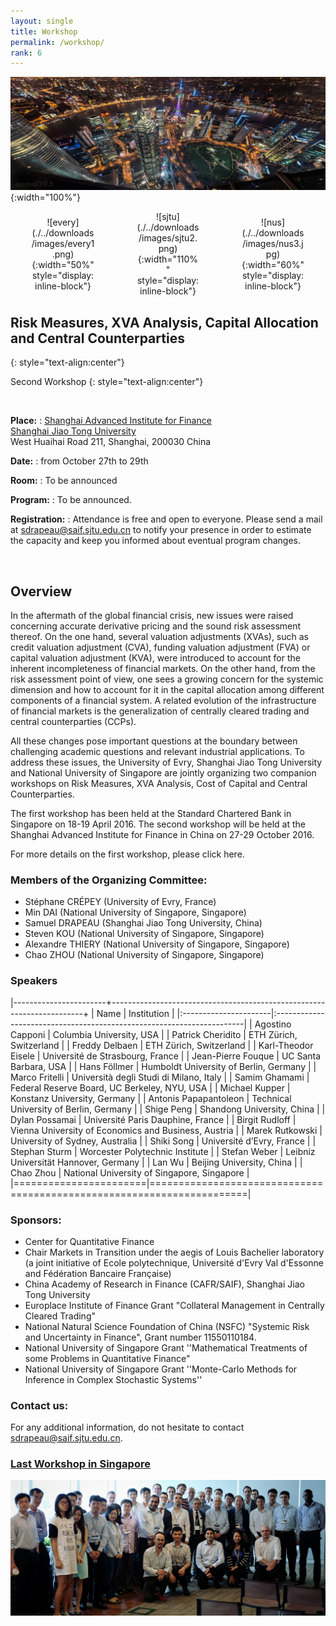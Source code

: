 ```yaml
---
layout: single
title: Workshop
permalink: /workshop/
rank: 6
---
```

<style>
.flex-container {
  padding: 0;
  margin: 0;
  list-style: none;
  
  display: -webkit-box;
  display: -moz-box;
  display: -ms-flexbox;
  display: -webkit-flex;
  display: flex;
  
  -webkit-flex-flow: row wrap;
  justify-content: space-around;
  align-items: center;
}
.flex-item {
  padding: 0px;
  width: 20%;
  margin-top: 0px;
  
  text-align: center;
}
</style>

![header](./../downloads/images/background.jpg){:width="100%"}

<ul class="flex-container" markdown="1">
  <li class="flex-item" markdown="1">
  ![every](./../downloads/images/every1.png){:width="50%" style="display: inline-block"}
  </li>
 <li class="flex-item" markdown="1">
  ![sjtu](./../downloads/images/sjtu2.png){:width="110%" style="display: inline-block"}
  </li>
  <li class="flex-item" markdown="1">
  ![nus](./../downloads/images/nus3.jpg){:width="60%" style="display: inline-block"}
  </li>
</ul>


## Risk Measures, XVA Analysis, Capital Allocation and Central Counterparties
{: style="text-align:center"}

Second Workshop
{: style="text-align:center"}

<br>
  
**Place:** 
:   [Shanghai Advanced Institute for Finance](http://http://saif.sjtu.edu.cn/en)    
    [Shanghai Jiao Tong University](http://www.sjtu.edu.cn/)  
    West Huaihai Road 211, Shanghai, 200030 China

**Date:**
:   from October 27th to 29th

**Room:**
:   To be announced

**Program:**
:   To be announced.

**Registration:**
:   Attendance is free and open to everyone. Please send a mail at <sdrapeau@saif.sjtu.edu.cn> to notify your presence in order to estimate the capacity and keep you informed about eventual program changes.

<br>

## Overview

In the aftermath of the global financial crisis, new issues were raised concerning accurate derivative pricing and the sound risk assessment thereof. On the one hand, several valuation adjustments (XVAs), such as credit valuation adjustment (CVA), funding valuation adjustment (FVA) or capital valuation adjustment (KVA), were introduced to account for the inherent incompleteness of financial markets. On the other hand, from the risk assessment point of view, one sees a growing concern for the systemic dimension and how to account for it in the capital allocation among different components of a financial system. A related evolution of the infrastructure of financial markets is the generalization of centrally cleared trading and central counterparties (CCPs).

All these changes pose important questions at the boundary between challenging academic questions and relevant industrial applications. To address these issues, the University of Evry, Shanghai Jiao Tong University and National University of Singapore are jointly organizing two companion workshops on Risk Measures, XVA Analysis, Cost of Capital and Central Counterparties.

The first workshop has been held at the Standard Chartered Bank in Singapore on 18-19 April 2016. The second workshop will be held at the Shanghai Advanced Institute for Finance in China on 27-29 October 2016. 

For more details on the first workshop, please click here.


### Members of the Organizing Committee:

* Stéphane CRÉPEY (University of Evry, France)
* Min DAI (National University of Singapore, Singapore)
* Samuel DRAPEAU (Shanghai  Jiao Tong University, China)
* Steven KOU (National University of Singapore, Singapore)
* Alexandre THIERY (National University of Singapore, Singapore)
* Chao ZHOU (National University of Singapore, Singapore)

### Speakers

|-----------------------+-----------------------------------------------------------------------+
| Name                  | Institution                                                           |
|:----------------------|:----------------------------------------------------------------------|
| Agostino Capponi      | Columbia University, USA                                              |
| Patrick Cheridito     | ETH Zürich, Switzerland                                               |
| Freddy Delbaen        | ETH Zürich, Switzerland                                               |
| Karl-Theodor Eisele   | Université de Strasbourg, France                                      |
| Jean-Pierre Fouque    | UC Santa Barbara, USA                                                 |
| Hans Föllmer          | Humboldt University of Berlin, Germany                                |
| Marco Fritelli        | Università degli Studi di Milano, Italy                               |
| Samim Ghamami         | Federal Reserve Board, UC Berkeley, NYU, USA                          |
| Michael Kupper        | Konstanz University, Germany                                          |
| Antonis Papapantoleon | Technical University of Berlin, Germany                               |
| Shige Peng            | Shandong University, China                                            |
| Dylan Possamai        | Université Paris Dauphine, France                                     |
| Birgit Rudloff        | Vienna University of Economics and Business, Austria                  |
| Marek Rutkowski       | University of Sydney, Australia                                       |
| Shiki Song            | Université d’Evry, France                                             |
| Stephan Sturm         | Worcester Polytechnic Institute                                       |
| Stefan Weber          | Leibniz Universität Hannover, Germany                                 |
| Lan Wu                | Beijing University, China                                             |
| Chao Zhou             | National University of Singapore, Singapore                           |
|=======================|=======================================================================|

### Sponsors:

* Center for Quantitative Finance
* Chair Markets in Transition under the aegis of Louis Bachelier laboratory (a joint initiative of Ecole polytechnique, Université d'Evry Val d'Essonne and Fédération Bancaire Française)
* China Academy of Research in Finance (CAFR/SAIF), Shanghai Jiao Tong University
* Europlace Institute of Finance Grant "Collateral Management in Centrally Cleared Trading"
* National Natural Science Foundation of China (NSFC) "Systemic Risk and Uncertainty in Finance", Grant number 11550110184.
* National University of Singapore Grant ''Mathematical Treatments of some Problems in Quantitative Finance"
* National University of Singapore Grant ''Monte-Carlo Methods for Inference in Complex Stochastic Systems''

### Contact us:

For any additional information, do not hesitate to contact <sdrapeau@saif.sjtu.edu.cn>.


### [Last Workshop in Singapore](http://cqf.nus.edu.sg/NUS_SJTU_Evry_Workshop/Overview.html)

![Workshop Singapore](./../downloads/images/sgworkshop1.jpeg)

